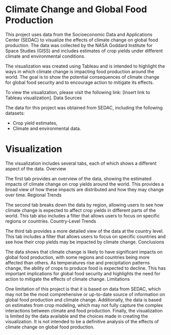 # Climate Change and Global Food Production

This project uses data from the Socioeconomic Data and Applications Center (SEDAC) to visualize the effects of climate change on global food production. The data was collected by the NASA Goddard Institute for Space Studies (GISS) and includes estimates of crop yields under different climate and environmental conditions.

The visualization was created using Tableau and is intended to highlight the ways in which climate change is impacting food production around the world. The goal is to show the potential consequences of climate change for global food security and to encourage action to mitigate its effects.

To view the visualization, please visit the following link: [Insert link to Tableau visualization].
Data Sources

The data for this project was obtained from SEDAC, including the following datasets:

- Crop yield estimates,
- Climate and environmental data.

# Visualization

The visualization includes several tabs, each of which shows a different aspect of the data.
Overview

The first tab provides an overview of the data, showing the estimated impacts of climate change on crop yields around the world. This provides a broad view of how these impacts are distributed and how they may change over time.
Regional Trends

The second tab breaks down the data by region, allowing users to see how climate change is expected to affect crop yields in different parts of the world. This tab also includes a filter that allows users to focus on specific regions or countries.
Country-Level Trends

The third tab provides a more detailed view of the data at the country level. This tab includes a filter that allows users to focus on specific countries and see how their crop yields may be impacted by climate change.
Conclusions

The data shows that climate change is likely to have significant impacts on global food production, with some regions and countries being more affected than others. As temperatures rise and precipitation patterns change, the ability of crops to produce food is expected to decline. This has important implications for global food security and highlights the need for action to mitigate the effects of climate change.
Limitations

One limitation of this project is that it is based on data from SEDAC, which may not be the most comprehensive or up-to-date source of information on global food production and climate change. Additionally, the data is based on estimates from crop modeling, which may not fully capture the complex interactions between climate and food production. Finally, the visualization is limited by the data available and the choices made in creating the visualization. It is not intended to be a definitive analysis of the effects of climate change on global food production.

